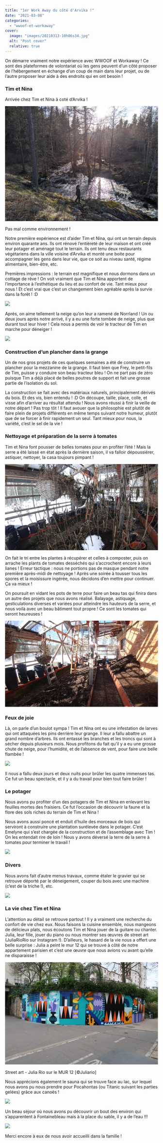 ```yaml
---
title: "1er Work Away du côté d'Arvika !"
date: "2021-03-08"
categories: 
  - "wwoof-et-workaway"
cover:
  image: "images/20210313-10h06s34.jpg"
  alt: "Post cover"
  relative: true
---
```


On démarre vraiment notre expérience avec WWOOF et Workaway ! Ce sont des plateformes de volontariat où les gens peuvent d’un côté proposer de l’hébergement en échange d’un coup de main dans leur projet, ou de l’autre proposer leur aide à des endroits qui en ont besoin !

### Tim et Nina

Arrivée chez Tim et Nina à coté d’Arvika !

![](images/20210330-17h42s42.jpg)

Pas mal comme environnement !

Notre première expérience est d’aider Tim et Nina, qui ont un terrain depuis environ quarante ans. Ils ont rénové l’entièreté de leur maison et ont créé leur potager et aménagé tout le terrain. Ils ont tenu deux restaurants végétariens dans la ville voisine d’Arvika et monté une boite pour accompagner les gens dans leur vie, que ce soit au niveau santé, régime alimentaire, bien-être, etc.

Premières impressions : le terrain est magnifique et nous dormons dans un cottage de rêve ! On voit vraiment que Tim et Nina apportent de l’importance à l’esthétique du lieu et au confort de vie. Tant mieux pour nous ! Et c’est vrai que c’est un changement bien agréable après la survie dans la forêt ! :D

![](images/GIF-Cotage.gif)

Après, on aime tellement la neige qu’on leur a ramené de Norrland ! Un ou deux jours après notre arrivé, il y a eu une forte tombée de neige, plus que durant tout leur hiver ! Cela nous a permis de voir le tracteur de Tim en marche pour déneiger !

![](images/GIF-TempeteNeige.gif)

### Construction d’un plancher dans la grange

Un de nos gros projets de ces quelques semaines a été de construire un plancher pour la mezzanine de la grange. Il faut bien que Frey, le petit-fils de Tim, puisse y conduire son beau tracteur bleu ! On ne part pas de zéro puisque Tim a déjà placé de belles poutres de support et fait une grosse partie de l’isolation du sol.

La construction se fait avec des matériaux naturels, principalement dérivés du bois. Et des vis, bien entendu ! :D On découpe, taille, place, colle, et visse afin d’arriver au résultat attendu ! Nous avons réussi à finir la veille de notre départ ! Pas trop tôt ! Il faut avouer que la philosophie est plutôt de faire plein de projets différents en même temps suivant notre humeur, plutôt que de se forcer à finir rapidement un seul. Tant mieux pour nous, la variété, c’est le sel de la vie !

### Nettoyage et préparation de la serre à tomates

Tim et Nina font pousser de belles tomates pour en profiter l’été ! Mais la serre a été laissé en état après la dernière saison, il va falloir dépoussiérer, astiquer, nettoyer, la casa toujours pimpant !

![](images/Serre-Avant.jpg)

On fait le tri entre les plantes à récupérer et celles à composter, puis on arrache les plants de tomates desséchés qui s’accrochent encore à leurs lianes ! Erreur tactique : nous ne portions pas de masque pendant notre première après-midi de nettoyage ! Après une soirée à tousser tous les spores et la moisissure ingérée, nous décidons d’en mettre pour continuer. Ça va mieux !

On poursuit en vidant les pots de terre pour faire un beau tas qui finira dans un autre des projets que nous avons réalisé. Balayage, astiquage, gesticulations diverses et variées pour atteindre les hauteurs de la serre, et nous voilà avec un beau bâtiment tout propre ! Ce sont les tomates qui seront heureuses !

![](images/Serre-Apres.jpg)

### Feux de joie

Là, on parle d’un boulot sympa ! Tim et Nina ont eu une infestation de larves qui ont attaquées les pins derrière leur grange. Il leur a fallu abattre un grand nombre d’arbres. Ils ont entassé les branches et les troncs qui sont à sécher depuis plusieurs mois. Nous profitons du fait qu’il y a eu une grosse chute de neige, pour l’humidité, et de l’absence de vent, pour faire une belle flambée !

![](images/GIF-Feu-2.gif)

Il nous a fallu deux jours et deux nuits pour brûler les quatre immenses tas. Ce fut un beau spectacle, et il y a du travail pour bien tout faire brûler !

### Le potager

Nous avons pu profiter d’un des potagers de Tim et Nina en enlevant les feuilles mortes des fraisiers. Ce fut l’occasion de découvrir la faune et la flore des sols riches du terrain de Tim et Nina !

Nous avons aussi poncé et enduit d’huile des morceaux de bois qui serviront à construire une plantation surélevée dans le potager. C’est Emelyne qui s’est chargée de la construction et de l’assemblage avec Tim ! On les entendait rire de loin ! Nous y avons déversé la terre de la serre à tomates pour terminer le travail !

![](images/GIF-CarrePotager-1.gif)

### Divers

Nous avons fait d’autre menus travaux, comme étaler le gravier qui se retrouve déporté par le déneigement, couper du bois avec une machine (c’est de la triche !), etc.

![](images/GIF-Bois-F.gif)

### La vie chez Tim et Nina

L’attention au détail se retrouve partout ! Il y a vraiment une recherche du confort de vie chez eux. Nous faisons la cuisine ensemble, nous mangeons de délicieux plats, nous écoutons Tim et Nina jouer de la guitare ou chanter. Julia, leur fille, jouer du piano ou nous montrer ses œuvres de street art (JuliaRioRio sur Instagram !). D’ailleurs, le hasard de la vie nous a offert une belle surprise : Julia a peint le mur 12 qui se trouve à côté de notre appartement parisien et c’est une œuvre que nous avions vu avant qu’elle ne disparaisse !

![](images/MUR_12-JuliaRio.jpg)

Street art - Julia Rio sur le MUR 12 \[©Juliario\]

Nous apprécions également le sauna qui se trouve face au lac, sur lequel nous avons pu nous prendre pour Pocahontas (ou Titanic suivant les parties gelées) grâce aux canoës !

![](images/GIF-Sauna_Coucou1.gif)

Un beau séjour où nous avons pu découvrir un bout des environ qui s’apparentent à Fontainebleau mais à la place du sable, il y a de l’eau !!!

![](images/GIF-Sorties-1.gif)

Merci encore à eux de nous avoir accueilli dans la famille !

